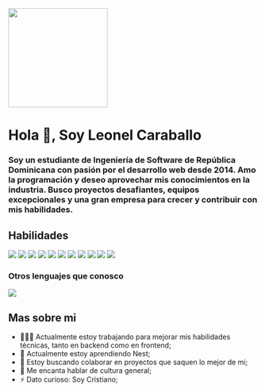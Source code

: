 <div id="header" aling="center">
  <img src="https://media.giphy.com/media/RbDKaczqWovIugyJmW/giphy.gif" width="200"/>
  <h1 aling="center">Hola 👋, Soy Leonel Caraballo</h1>
  <h3>
    Soy un estudiante de Ingeniería de Software de República Dominicana
    con pasión por el desarrollo web desde 2014. Amo la programación y 
    deseo aprovechar mis conocimientos en la industria. Busco proyectos 
    desafiantes, equipos excepcionales y una gran empresa para crecer y 
    contribuir con mis habilidades.</h3>
</div>

<div>
  <h2>Habilidades</h2>
  <img src = "https://img.shields.io/badge/-HTML5-E34F26?style=flat&logo=html5&logoColor=white"> <img src = "https://img.shields.io/badge/-CSS3-1572B6?style=flat&logo=css3&logoColor=white">
<img src="https://img.shields.io/badge/-Bootstrap-563D7C?style=flat&logo=bootstrap&logoColor=white">
<img src="https://img.shields.io/badge/-JavaScript-eed718?style=flat&logo=javascript&logoColor=ffffff">
<img src="https://img.shields.io/badge/-Sass-cc6699?style=flat&logo=sass&logoColor=ffffff">
<img src="https://img.shields.io/badge/-React-000000?style=flat&logo=react&logoColor=00c8ff">
<!--img src="https://img.shields.io/badge/-GraphQL-e535ab?style=flat&logo=graphql&logoColor=FFFFFF"-->
<img src="https://img.shields.io/badge/-MySQL-F29111?style=flat&logo=mysql&logoColor=FFFFFF">
<!--img src="https://img.shields.io/badge/-Express.js-787878?style=flat"-->
<img src="https://img.shields.io/badge/-Node.js-3C873A?style=flat&logo=Node.js&logoColor=white">
<!--img src="https://img.shields.io/badge/-Firebase-FFA611?style=flat&logo=firebase&logoColor=FFFFFF"-->
<!--img src="http://img.shields.io/badge/-Google%20Cloud%20Platform-4285F4?style=flat&logo=google%20cloud&logoColor=white"-->
<!--img src="https://img.shields.io/badge/-Progressive Web Apps-5A0FC8?style=flat"-->
<img src="http://img.shields.io/badge/-Git-F1502F?style=flat&logo=git&logoColor=FFFFFF">
<img src="http://img.shields.io/badge/-Github-000000?style=flat&logo=github&logoColor=FFFFFF">
<img src="http://img.shields.io/badge/-VS%20Code-007ACC?style=flat&logo=visual%20studio%20code&logoColor=white">
<!--img src="http://img.shields.io/badge/-Heroku-430098?style=flat&logo=heroku&logoColor=white"-->
<!--img src="http://img.shields.io/badge/-Vercel-black?style=flat&logo=vercel&logoColor=white"-->

### Otros lenguajes que conosco
<img src="https://img.shields.io/badge/-Python-black?style=flat&logo=python&logoColor=white"> 
</div>

<h2>Mas sobre mi</h2>

- 👨🏽‍💻 Actualmente estoy trabajando para mejorar mis habilidades técnicas, tanto en backend como en frontend;
- 🌱 Actualmente estoy aprendiendo Nest; 
- 👯 Estoy buscando colaborar en proyectos que saquen lo mejor de mi;
- 💬 Me encanta hablar de cultura general;
- ⚡️ Dato curioso: Soy Cristiano;

<!--
**LeonelCA2696/LeonelCA2696** is a ✨ _special_ ✨ repository because its `README.md` (this file) appears on your GitHub profile.

Here are some ideas to get you started:

- 🔭 I’m currently working on ...
- 🌱 I’m currently learning ...
- 👯 I’m looking to collaborate on ...
- 🤔 I’m looking for help with ...
- 💬 Ask me about ...
- 📫 How to reach me: ...
- 😄 Pronouns: ...
- ⚡ Fun fact: ...
-->
